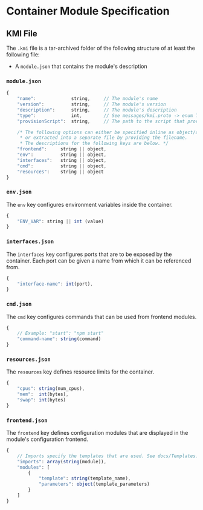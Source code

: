 # Container Module Specification

## KMI File
The `.kmi` file is a tar-archived folder of the following structure of at least the following file:
- A `module.json` that contains the module's description

### `module.json`

```javascript
{
    "name":             string,     // The module's name
    "version":          string,     // The module's version
    "description":      string,     // The module's description
    "type":             int,        // See messages/kmi.proto -> enum TYPE
    "provisionScript":  string,     // The path to the script that provisions the container module

    /* The following options can either be specified inline as object/array
     * or extracted into a separate file by providing the filename.
     * The descriptions for the following keys are below. */
    "frontend":     string || object,
    "env":          string || object,
    "interfaces":   string || object,
    "cmd":          string || object,
    "resources":    string || object
}
```

### `env.json`
The `env` key configures environment variables inside the container.
```javascript
{
    "ENV_VAR": string || int (value)
}
```

### `interfaces.json`
The `interfaces` key configures ports that are to be exposed by the container. Each port can be given a name from which it can be referenced from.
```javascript
{
    "interface-name": int(port),
}
```

### `cmd.json`
The `cmd` key configures commands that can be used from frontend modules.
```javascript
{
    // Example: "start": "npm start"
    "command-name": string(command)
}
```

### `resources.json`
The `resources` key defines resource limits for the container.
```javascript
{
    "cpus": string(num_cpus),
    "mem":  int(bytes),
    "swap": int(bytes)
}
```

### `frontend.json`
The `frontend` key defines configuration modules that are displayed in the module's configuration frontend.
```javascript
{
    // Imports specify the templates that are used. See docs/Templates.md
	"imports": array(string(module)),
	"modules": [
        {
            "template": string(template_name),
	        "parameters": object(template_parameters)
        }
    ]
}
```

